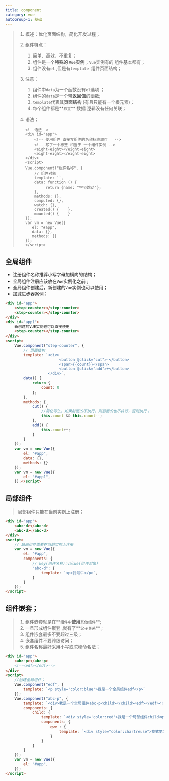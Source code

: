 ```yaml
---
title: component
category: vue
autoGroup-1: 基础
---
```


> 1. 概述：优化页面结构，简化开发过程；
>
> 2. 组件特点：
>
>    1. 简单、高效、不重复；
>    2. 组件是一个**特殊的 `Vue`实例**；`Vue`实例有的 组件基本都有；
>    3. 组件没有`el` ,但是有`template `组件页面结构；
>
> 3. 注意：
>
>    1. 组件中`data`为一个函数没有`el`选项 ；
>    2. 组件的`data`是一个带**返回值**的函数;
>    3. `template`代表其**页面结构** (有且只能有一个根元素)；
>    4. 每个组件都是**`独立`** 数据 逻辑没有任何关联；
>
> 4. 语法；
>
>    ```vue
>    <!--语法-->
>    <div id="app">  
>        <!-- 使用组件 直接写组件的名称标签即可   -->  
>        <!-- 写了一个标签 相当于 一个组件实例 -->  
>        <eight-eight></eight-eight>  
>        <eight-eight></eight-eight>
>    </div> 
>    <script>
>    Vue.component("组件名称", {    
>        // 组件对象    
>        template: ``,    
>        data: function () {      
>             return {name: "字节跳动"};    
>        },
>        methods: {},    
>        computed: {},    
>        watch: {},    
>        created() {    },    
>        mounted() {    }  
>    });  
>    var vm = new Vue({    
>    	el: "#app",    
>    	data: {},    
>    	methods: {}  
>    });
>    </script>
>    ```
>

## 全局组件

- 注册组件名称推荐小写字母加横向的结构；
- 全局组件注册应该放在`Vue`实例化之前 ;
- 全局组件创建后，新创建的`Vue`实例也可以使用；
- 加减进步器案例；

```html
<div id="app">  
    <step-counter></step-counter>  
    <step-counter></step-counter>
</div>
<div id="app1">    
    新创建的VUE实例也可以直接使用  
    <step-counter></step-counter>
</div>
<script>  
    Vue.component("step-counter", {    
        // 页面结构    
        template: `<div>        
						<button @click="cut">-</button>       
						<span>{{count}}</span>        
						<button @click="add">+</button>        
   				   </div>`,    
        data() {      
            return {        
                count: 0      
            };    
        },    
        methods: {      
            cut() {         
                //简化写法，如果前面的不执行，则后面的也不执行，否则执行；        
                this.count && this.count--;      
            }, 
            add() {        
                this.count++;      
            }    
        }  
    });
    var vm = new Vue({    
        el: "#app",    
        data: {},    
        methods: {}  
    }); 
    var vm = new Vue({    
        el: "#app1", 
    });</script>
```

## 局部组件

> 局部组件只能在当前实例上注册；

```html
<div id="app">  
    <abc-d></abc-d>  
    <abc-d></abc-d>
</div>
<script>  
    // 局部组件需要在当前实例上注册  
    var vm = new Vue({    
        el: "#app",    
        components: { 
            // key(组件名称):value(组件对象)      
            "abc-d": {        
                template: `<p>我最牛</p>`,      
            }    
        }  
    });
</script>
```

## 组件嵌套；

> 1. 组件嵌套就是在**`组件中`**使用**`其他组件`**;
> 2. 一旦形成组件嵌套 ,就有了**`父子关系`** ;
> 3. 组件嵌套最多不要超过三级；
> 4. 嵌套组件不要跨级访问；
> 5. 组件名称最好采用小写或驼峰命名法；

```html
<div id="app">  
    <abc-p></abc-p>   
    <!--<edf></edf>-->
</div>
<script>  
    //创建全局组件；  
    Vue.component("edf", {    
        template: `<p style='color:blue'>我是一个全局组件edf</p>`  
    });  
    Vue.component("abc-p", {    
        template: `<div>我是一个全局组件abc-p<child></child><edf></edf><!--<qwe></qwe> 跨级访问不到 -->        </div>`,    
        components: {      
            child: { 
                template: `<div style='color:red'>我是一个局部组件child<qwe></qwe></div>`,        
                components: { 
                    qwe : { 
                        template: `<div style="color:chartreuse">我式第二个局部组件</div>`          
                    }        
                }      
            }    
        }  
    });  
    var vm = new Vue({    
        el: "#app",  
    });
</script>
```

